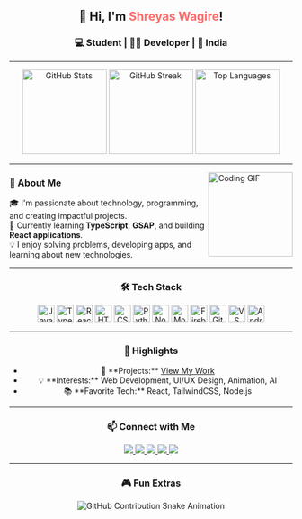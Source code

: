 <h2 align="center">👋 Hi, I'm <span style="color:#ff6b6b;">Shreyas Wagire</span>!</h2>
<h3 align="center">💻 Student | 👨‍💻 Developer | 📍 India</h3>

---

<div align="center">
  <img src="https://github-readme-stats.vercel.app/api?username=Shreyas-Wagire&show_icons=true&include_all_commits=true&count_private=true&theme=radical&hide_border=true" height="150" alt="GitHub Stats" />
  <img src="https://github-readme-streak-stats.herokuapp.com/?user=Shreyas-Wagire&theme=radical&hide_border=true" height="150" alt="GitHub Streak" />
  <img src="https://github-readme-stats.vercel.app/api/top-langs/?username=Shreyas-Wagire&layout=compact&theme=radical&hide_border=true" height="150" alt="Top Languages" />
</div>

---

<img align="right" height="150" src="https://media.giphy.com/media/3o7abKhOpu0NwenH3O/giphy.gif" alt="Coding GIF" />

<div align="left">
  <h3>🚀 About Me</h3>
  <p>
    🎓 I'm passionate about technology, programming, and creating impactful projects.<br>
    🌱 Currently learning <b>TypeScript</b>, <b>GSAP</b>, and building <b>React applications</b>.<br>
    💡 I enjoy solving problems, developing apps, and learning about new technologies.
  </p>
</div>

---

<h3 align="center">🛠️ Tech Stack</h3>

<div align="center">
  <img src="https://cdn.jsdelivr.net/gh/devicons/devicon/icons/javascript/javascript-original.svg" height="30" alt="JavaScript" />
  <img src="https://cdn.jsdelivr.net/gh/devicons/devicon/icons/typescript/typescript-original.svg" height="30" alt="TypeScript" />
  <img src="https://cdn.jsdelivr.net/gh/devicons/devicon/icons/react/react-original.svg" height="30" alt="React" />
  <img src="https://cdn.jsdelivr.net/gh/devicons/devicon/icons/html5/html5-original.svg" height="30" alt="HTML5" />
  <img src="https://cdn.jsdelivr.net/gh/devicons/devicon/icons/css3/css3-original.svg" height="30" alt="CSS3" />
  <img src="https://cdn.jsdelivr.net/gh/devicons/devicon/icons/python/python-original.svg" height="30" alt="Python" />
  <img src="https://cdn.jsdelivr.net/gh/devicons/devicon/icons/nodejs/nodejs-original.svg" height="30" alt="Node.js" />
  <img src="https://cdn.jsdelivr.net/gh/devicons/devicon/icons/mongodb/mongodb-original.svg" height="30" alt="MongoDB" />
  <img src="https://cdn.jsdelivr.net/gh/devicons/devicon/icons/firebase/firebase-plain.svg" height="30" alt="Firebase" />
  <img src="https://cdn.jsdelivr.net/gh/devicons/devicon/icons/git/git-original.svg" height="30" alt="Git" />
  <img src="https://cdn.jsdelivr.net/gh/devicons/devicon/icons/vscode/vscode-original.svg" height="30" alt="VS Code" />
  <img src="https://cdn.jsdelivr.net/gh/devicons/devicon/icons/androidstudio/androidstudio-original.svg" height="30" alt="Android Studio" />
</div>

---

<h3 align="center">🌟 Highlights</h3>

<div align="center">
  <ul>
    <li>🔖 **Projects:** <a href="https://github.com/Shreyas-Wagire">View My Work</a></li>
    <li>💡 **Interests:** Web Development, UI/UX Design, Animation, AI</li>
    <li>📚 **Favorite Tech:** React, TailwindCSS, Node.js</li>
  </ul>
</div>

---

<h3 align="center">📫 Connect with Me</h3>

<div align="center">
  <a href="https://www.youtube.com/@CodeCraft-w6j" target="_blank">
    <img src="https://img.shields.io/badge/Youtube-FF0000?style=for-the-badge&logo=youtube&logoColor=white" />
  </a>
  <a href="https://www.instagram.com/shreyas_.w/" target="_blank">
    <img src="https://img.shields.io/badge/Instagram-E4405F?style=for-the-badge&logo=instagram&logoColor=white" />
  </a>
  <a href="mailto:shreyaswagire07sw@mail.com" target="_blank">
    <img src="https://img.shields.io/badge/Gmail-D14836?style=for-the-badge&logo=gmail&logoColor=white" />
  </a>
  <a href="https://www.linkedin.com/in/shreyas-wagire/" target="_blank">
    <img src="https://img.shields.io/badge/LinkedIn-0077B5?style=for-the-badge&logo=linkedin&logoColor=white" />
  </a>
  <a href="https://x.com/shreyas_wagire" target="_blank">
    <img src="https://img.shields.io/badge/Twitter-1DA1F2?style=for-the-badge&logo=twitter&logoColor=white" />
  </a>
</div>

---

<h3 align="center">🎮 Fun Extras</h3>

<div align="center">
  <img src="https://github.com/Shreyas-Wagire/Shreyas-Wagire/blob/output/github-contribution-grid-snake.svg" alt="GitHub Contribution Snake Animation" />
</div>
